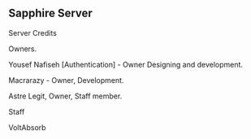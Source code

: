 Sapphire Server
------------------------------------------------------------------------------------------------------------------------
Server Credits

Owners.

Yousef Nafiseh [Authentication] - Owner Designing and development.

Macrarazy - Owner, Development.

Astre Legit, Owner, Staff member.

Staff

VoltAbsorb


